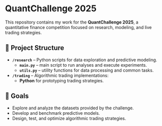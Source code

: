 # QuantChallenge 2025

This repository contains my work for the **QuantChallenge 2025**, a quantitative finance competition focused on research, modeling, and live trading strategies.

## 📂 Project Structure
- **`/research`** – Python scripts for data exploration and predictive modeling.
  - **`main.py`** – main script to run analyses and execute experiments.
  - **`utils.py`** – utility functions for data processing and common tasks.
- **`/trading`** – Algorithmic trading implementations:
  - **Python** for prototyping trading strategies.

## 🎯 Goals
- Explore and analyze the datasets provided by the challenge.
- Develop and benchmark predictive models.
- Design, test, and optimize algorithmic trading strategies.



